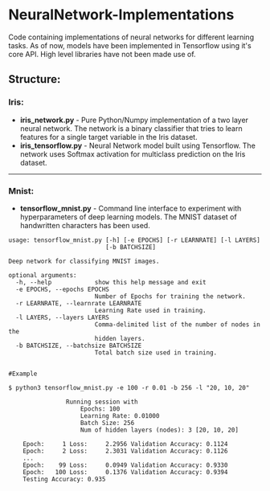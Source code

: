 # NeuralNetwork-Implementations

Code containing implementations of neural networks for different learning tasks.
As of now, models have been implemented in Tensorflow using it's core API. High level libraries have not been made use of.

## Structure:
### **Iris:**
* **iris_network.py** - Pure Python/Numpy implementation of a two layer neural network. The network is a binary classifier that tries to learn features for a single target variable in the Iris dataset.
* **iris_tensorflow.py** - Neural Network model built using Tensorflow. The network uses Softmax activation for multiclass prediction on the Iris dataset.

--------

### **Mnist:**
* **tensorflow_mnist.py** - Command line interface to experiment with hyperparameters of deep learning models. The MNIST dataset of handwritten characters has been used.

```
usage: tensorflow_mnist.py [-h] [-e EPOCHS] [-r LEARNRATE] [-l LAYERS]
                           [-b BATCHSIZE]

Deep network for classifying MNIST images.

optional arguments:
  -h, --help            show this help message and exit
  -e EPOCHS, --epochs EPOCHS
                        Number of Epochs for training the network.
  -r LEARNRATE, --learnrate LEARNRATE
                        Learning Rate used in training.
  -l LAYERS, --layers LAYERS
                        Comma-delimited list of the number of nodes in the
                        hidden layers.
  -b BATCHSIZE, --batchsize BATCHSIZE
                        Total batch size used in training.


#Example

$ python3 tensorflow_mnist.py -e 100 -r 0.01 -b 256 -l "20, 10, 20"

                Running session with
                    Epochs: 100
                    Learning Rate: 0.01000
                    Batch Size: 256
                    Num of hidden layers (nodes): 3 [20, 10, 20]

    Epoch:     1 Loss:     2.2956 Validation Accuracy: 0.1124
    Epoch:     2 Loss:     2.3031 Validation Accuracy: 0.1126
    ...
    Epoch:    99 Loss:     0.0949 Validation Accuracy: 0.9330
    Epoch:   100 Loss:     0.1376 Validation Accuracy: 0.9394
    Testing Accuracy: 0.935
```



